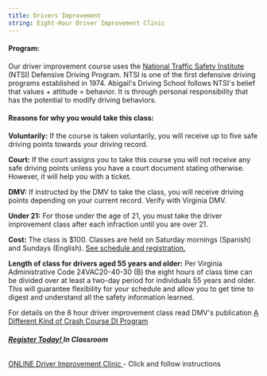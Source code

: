 ```yaml
---
title: Drivers Improvement
string: Eight-Hour Driver Improvement Clinic
---
```

#### Program:

Our driver improvement course uses the [National Traffic Safety Institute](https://ntsi.com/about-ntsi/) (NTSI) Defensive Driving Program. NTSI is one of the first defensive driving programs established in 1974. Abigail's Driving School follows NTSI's belief that values + attitude = behavior. It is through personal responsibility that has the potential to modify driving behaviors.

#### Reasons for why you would take this class:

**Voluntarily:** If the course is taken voluntarily, you will receive up to five safe driving points towards your driving record.

**Court:** If the court assigns you to take this course you will not receive any safe driving points unless you have a court document stating otherwise. However, it will help you with a ticket.

**DMV:** If instructed by the DMV to take the class, you will receive driving points depending on your current record. Verify with Virginia DMV.

**Under 21:** For those under the age of 21, you must take the driver improvement class after each infraction until you are over 21.

**Cost:** The class is $100. Classes are held on Saturday mornings (Spanish) and Sundays (English). [See schedule and registration. ](https://lakesideandabigailsbooking.setmore.com/)

**Length of class for drivers aged 55 years and older:** Per Virginia Administrative Code 24VAC20-40-30 (B) the eight hours of class time can be divided over at least a two-day period for individuals 55 years and older. This will guarantee flexibility for your schedule and allow you to get time to digest and understand all the safety information learned.

For details on the 8 hour driver improvement class read DMV's publication [A Different Kind of Crash Course DI Program](http://www.dmv.state.va.us/webdoc/pdf/dmv114.pdf)

###### **[Register Today! ](https://lakesideandabigailsbooking.setmore.com/)In Classroom**

[ONLINE Driver Improvement Clinic ](https://www.va-drivercourses.com/clickIn.php?school=263)-  Click and follow instructions